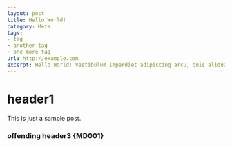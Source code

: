 ```yaml
---
layout: post
title: Hello World!
category: Meta
tags:
- tag
- another tag
- one more tag
url: http://example.com
excerpt: Hello World! Vestibulum imperdiet adipiscing arcu, quis aliquam dolor condimentum dapibus. Aliquam fermentum leo aliquet quam volutpat et molestie mauris mattis. Suspendisse semper consequat velit in suscipit.
---
```

# header1

This is just a sample post.

### offending header3 {MD001}
